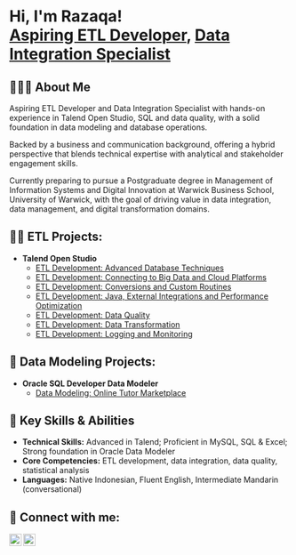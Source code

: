 <h1>Hi, I'm Razaqa! <br/><a href="https://github.com/razaqasubagyo">Aspiring ETL Developer</a>, <a href="https://www.linkedin.com/in/razaqasubagyo">Data Integration Specialist</a></h1>

<h2>🙋🏻‍♂️ About Me</h2>
<p>Aspiring ETL Developer and Data Integration Specialist with hands-on experience in Talend Open Studio, SQL and data quality, with a solid foundation in data modeling and database operations.</p>

<p>Backed by a business and communication background, offering a hybrid perspective that blends technical expertise with analytical and stakeholder engagement skills.</p>

<p>Currently preparing to pursue a Postgraduate degree in Management of Information Systems and Digital Innovation at Warwick Business School, University of Warwick, with the goal of driving value in data integration, data management, and digital transformation domains.</p>

<h2>👨‍💻 ETL Projects:</h2>

- <b>Talend Open Studio</b>
  - [ETL Development: Advanced Database Techniques](https://github.com/razaqasubagyo/ETLDevelopmentAdvancedDatabaseTechniques)
  - [ETL Development: Connecting to Big Data and Cloud Platforms](https://github.com/razaqasubagyo/ETLDevelopmentConnectingToBigDataAndCloudPlatforms)
  - [ETL Development: Conversions and Custom Routines](https://github.com/razaqasubagyo/ETLDevelopmentConversionsAndCustomRoutines)
  - [ETL Development: Java, External Integrations and Performance Optimization](https://github.com/razaqasubagyo/ETLDevelopmentJavaExternalIntegrationsAndPerformanceOptimization)
  - [ETL Development: Data Quality](https://github.com/razaqasubagyo/ETLDevelopmentDataQuality)
  - [ETL Development: Data Transformation](https://github.com/razaqasubagyo/ETLDevelopmentDataTransformation)
  - [ETL Development: Logging and Monitoring](https://github.com/razaqasubagyo/ETLDevelopmentLoggingAndMonitoring)

 <h2>🧩 Data Modeling Projects:</h2>

- <b>Oracle SQL Developer Data Modeler</b>
  - [Data Modeling: Online Tutor Marketplace](hhttps://github.com/razaqasubagyo/OnlineTutorMarketplace)

<h2>🔑 Key Skills & Abilities</h2>
<ul>
  <li><strong>Technical Skills:</strong> Advanced in Talend; Proficient in MySQL, SQL & Excel; Strong foundation in Oracle Data Modeler</li>
  <li><strong>Core Competencies:</strong> ETL development, data integration, data quality, statistical analysis</li>
  <li><strong>Languages:</strong> Native Indonesian, Fluent English, Intermediate Mandarin (conversational)</li>
</ul>

<h2> 🤳 Connect with me:</h2>

[<img align="left" alt="JoshMadakor | LinkedIn" width="22px" src="https://cdn.jsdelivr.net/npm/simple-icons@v3/icons/linkedin.svg" />][linkedin]
[<img align="left" alt="JoshMadakor | Instagram" width="22px" src="https://cdn.jsdelivr.net/npm/simple-icons@v3/icons/instagram.svg" />][instagram]

[instagram]: https://www.instagram.com/razaqasubagyo_/
[linkedin]: https://linkedin.com/in/razaqasubagyo

<!--
**joshmadakor1/joshmadakor1** is a ✨ _special_ ✨ repository because its `README.md` (this file) appears on your GitHub profile.

Here are some ideas to get you started:

- 🔭 I’m currently working on ...
- 🌱 I’m currently learning ...
- 👯 I’m looking to collaborate on ...
- 🤔 I’m looking for help with ...
- 💬 Ask me about ...
- 📫 How to reach me: ...
- 😄 Pronouns: ...
- ⚡ Fun fact: ...
-->
